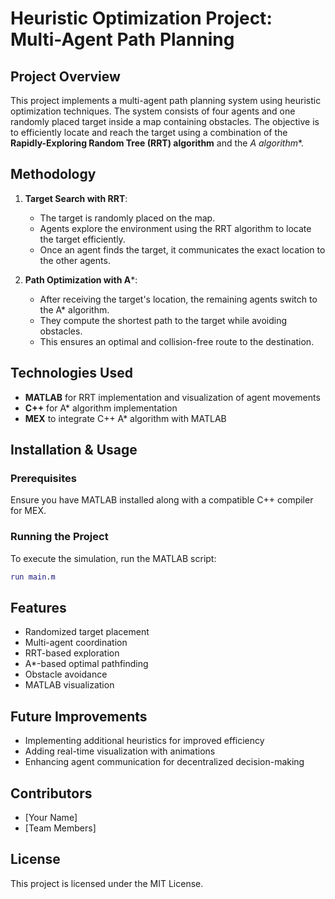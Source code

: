 # Heuristic Optimization Project: Multi-Agent Path Planning

## Project Overview
This project implements a multi-agent path planning system using heuristic optimization techniques. The system consists of four agents and one randomly placed target inside a map containing obstacles. The objective is to efficiently locate and reach the target using a combination of the **Rapidly-Exploring Random Tree (RRT) algorithm** and the **A* algorithm**.

## Methodology
1. **Target Search with RRT**:
   - The target is randomly placed on the map.
   - Agents explore the environment using the RRT algorithm to locate the target efficiently.
   - Once an agent finds the target, it communicates the exact location to the other agents.

2. **Path Optimization with A***:
   - After receiving the target's location, the remaining agents switch to the A* algorithm.
   - They compute the shortest path to the target while avoiding obstacles.
   - This ensures an optimal and collision-free route to the destination.

## Technologies Used
- **MATLAB** for RRT implementation and visualization of agent movements
- **C++** for A* algorithm implementation
- **MEX** to integrate C++ A* algorithm with MATLAB

## Installation & Usage
### Prerequisites
Ensure you have MATLAB installed along with a compatible C++ compiler for MEX.

### Running the Project
To execute the simulation, run the MATLAB script:
```matlab
run main.m
```

## Features
- Randomized target placement
- Multi-agent coordination
- RRT-based exploration
- A*-based optimal pathfinding
- Obstacle avoidance
- MATLAB visualization

## Future Improvements
- Implementing additional heuristics for improved efficiency
- Adding real-time visualization with animations
- Enhancing agent communication for decentralized decision-making

## Contributors
- [Your Name]
- [Team Members]

## License
This project is licensed under the MIT License.

